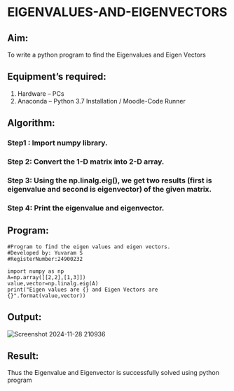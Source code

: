 # EIGENVALUES-AND-EIGENVECTORS
## Aim:
To write a python program to find the Eigenvalues and Eigen Vectors
## Equipment’s required:
1. 	Hardware – PCs
2. 	Anaconda – Python 3.7 Installation / Moodle-Code Runner
## Algorithm:
### Step1 : Import numpy library.
### Step 2: Convert the 1-D matrix into 2-D array.
### Step 3: Using the np.linalg.eig(),  we get two results (first is eigenvalue and second is eigenvector) of the given matrix.
### Step 4: Print the eigenvalue and eigenvector.

## Program:
```
#Program to find the eigen values and eigen vectors.
#Developed by: Yuvaram S
#RegisterNumber:24900232

import numpy as np
A=np.array([[2,2],[1,3]])
value,vector=np.linalg.eig(A)
print("Eigen values are {} and Eigen Vectors are {}".format(value,vector))
```
## Output:
![Screenshot 2024-11-28 210936](https://github.com/user-attachments/assets/af1e38e6-6e65-4e29-abcd-bccf699e7d2f)

## Result:
Thus the Eigenvalue and Eigenvector is successfully solved using python program
